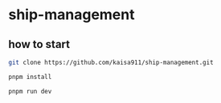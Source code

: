 # ship-management

## how to start

```bash
git clone https://github.com/kaisa911/ship-management.git

```

```bash
pnpm install

```

```bash
pnpm run dev

```
